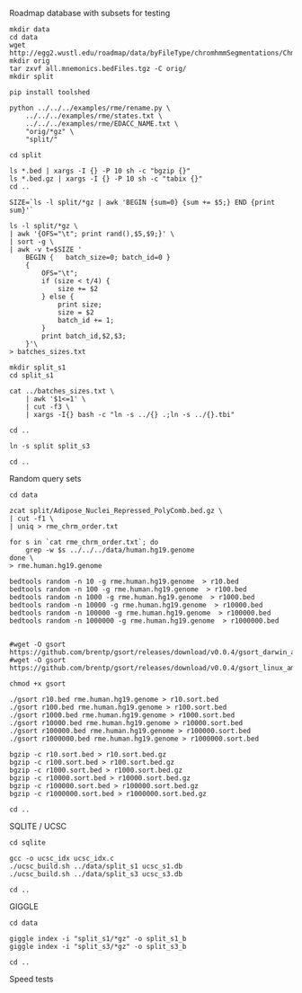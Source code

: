 Roadmap database with subsets for testing

    mkdir data
    cd data
    wget http://egg2.wustl.edu/roadmap/data/byFileType/chromhmmSegmentations/ChmmModels/coreMarks/jointModel/final/all.mnemonics.bedFiles.tgz
    mkdir orig
    tar zxvf all.mnemonics.bedFiles.tgz -C orig/
    mkdir split

    pip install toolshed

    python ../../../examples/rme/rename.py \
        ../../../examples/rme/states.txt \
        ../../../examples/rme/EDACC_NAME.txt \
        "orig/*gz" \
        "split/"

    cd split

    ls *.bed | xargs -I {} -P 10 sh -c "bgzip {}"
    ls *.bed.gz | xargs -I {} -P 10 sh -c "tabix {}"
    cd ..
    
    SIZE=`ls -l split/*gz | awk 'BEGIN {sum=0} {sum += $5;} END {print sum}'`

    ls -l split/*gz \
    | awk '{OFS="\t"; print rand(),$5,$9;}' \
    | sort -g \
    | awk -v t=$SIZE '
        BEGIN {   batch_size=0; batch_id=0 }
        {
            OFS="\t";
            if (size < t/4) {
                size += $2
            } else {
                print size;
                size = $2
                batch_id += 1;
            }
            print batch_id,$2,$3;
        }'\
    > batches_sizes.txt

    mkdir split_s1
    cd split_s1

    cat ../batches_sizes.txt \
        | awk '$1<=1' \
        | cut -f3 \
        | xargs -I{} bash -c "ln -s ../{} .;ln -s ../{}.tbi"   

    cd ..

    ln -s split split_s3

    cd ..

Random query sets

    cd data

    zcat split/Adipose_Nuclei_Repressed_PolyComb.bed.gz \
    | cut -f1 \
    | uniq > rme_chrm_order.txt

    for s in `cat rme_chrm_order.txt`; do
        grep -w $s ../../../data/human.hg19.genome
    done \
    > rme.human.hg19.genome

    bedtools random -n 10 -g rme.human.hg19.genome  > r10.bed
    bedtools random -n 100 -g rme.human.hg19.genome  > r100.bed
    bedtools random -n 1000 -g rme.human.hg19.genome  > r1000.bed
    bedtools random -n 10000 -g rme.human.hg19.genome  > r10000.bed
    bedtools random -n 100000 -g rme.human.hg19.genome  > r100000.bed
    bedtools random -n 1000000 -g rme.human.hg19.genome  > r1000000.bed
    
    
    #wget -O gsort https://github.com/brentp/gsort/releases/download/v0.0.4/gsort_darwin_amd64
    #wget -O gsort https://github.com/brentp/gsort/releases/download/v0.0.4/gsort_linux_amd64

    chmod +x gsort

    ./gsort r10.bed rme.human.hg19.genome > r10.sort.bed
    ./gsort r100.bed rme.human.hg19.genome > r100.sort.bed
    ./gsort r1000.bed rme.human.hg19.genome > r1000.sort.bed
    ./gsort r10000.bed rme.human.hg19.genome > r10000.sort.bed
    ./gsort r100000.bed rme.human.hg19.genome > r100000.sort.bed
    ./gsort r1000000.bed rme.human.hg19.genome > r1000000.sort.bed

    bgzip -c r10.sort.bed > r10.sort.bed.gz
    bgzip -c r100.sort.bed > r100.sort.bed.gz
    bgzip -c r1000.sort.bed > r1000.sort.bed.gz
    bgzip -c r10000.sort.bed > r10000.sort.bed.gz
    bgzip -c r100000.sort.bed > r100000.sort.bed.gz
    bgzip -c r1000000.sort.bed > r1000000.sort.bed.gz

    cd ..

SQLITE / UCSC 

    cd sqlite

    gcc -o ucsc_idx ucsc_idx.c
    ./ucsc_build.sh ../data/split_s1 ucsc_s1.db
    ./ucsc_build.sh ../data/split_s3 ucsc_s3.db

    cd ..

GIGGLE

    cd data 

    giggle index -i "split_s1/*gz" -o split_s1_b
    giggle index -i "split_s3/*gz" -o split_s3_b

    cd ..

Speed tests


